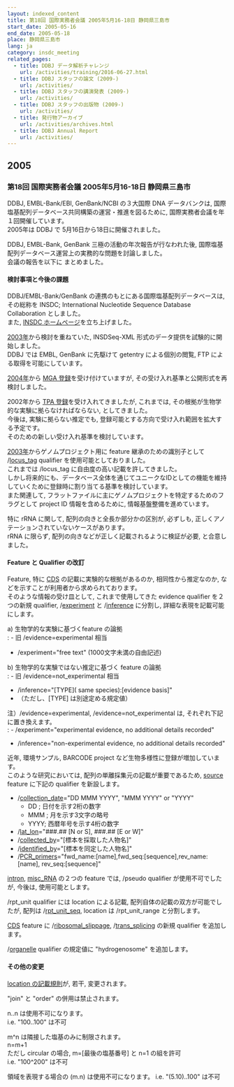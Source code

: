 ```yaml
---
layout: indexed_content
title: 第18回 国際実務者会議 2005年5月16-18日 静岡県三島市
start_date: 2005-05-16
end_date: 2005-05-18
place: 静岡県三島市
lang: ja
category: insdc_meeting
related_pages:
  - title: DDBJ データ解析チャレンジ
    url: /activities/training/2016-06-27.html
  - title: DDBJ スタッフの論文 (2009-)
    url: /activities/
  - title: DDBJ スタッフの講演発表 (2009-)
    url: /activities/
  - title: DDBJ スタッフの出版物 (2009-)
    url: /activities/
  - title: 発行物アーカイブ
    url: /activities/archives.html
  - title: DDBJ Annual Report
    url: /activities/
---
```


## 2005  <a name="2005"></a>

### 第18回 国際実務者会議 2005年5月16-18日 静岡県三島市

DDBJ, EMBL-Bank/EBI, GenBank/NCBI の３大国際 DNA データバンクは, 国際塩基配列データベース共同構築の運営・推進を図るために, 国際実務者会議を年１回開催しています。  
2005年は DDBJ で 5月16日から18日に開催されました。

DDBJ, EMBL-Bank, GenBank 三極の活動の年次報告が行なわれた後, 国際塩基配列データベース運営上の実務的な問題を討論しました。  
会議の報告を以下に まとめました。

#### 検討事項と今後の課題

DDBJ/EMBL-Bank/GenBank の連携のもとにある国際塩基配列データベースは, その総称を INSDC; International Nucleotide Sequence Database Collaboration としました。   
また, [INSDC ホームページ](http://www.insdc.org/)を立ち上げました。

[2003年](/activities/insdc_meeting/2003)から検討を重ねていた, INSDSeq-XML 形式のデータ提供を試験的に開始しました。  
DDBJ では EMBL, GenBank に先駆けて getentry による個別の閲覧, FTP による取得を可能にしています。

[2004年](/activities/insdc_meeting/2004)から [MGA 登録](/ddbj/mga.html)を受け付けていますが, その受け入れ基準と公開形式を再検討しました。  

2002年から [TPA 登録](/ddbj/tpa.html)を受け入れてきましたが, これまでは, その根拠が生物学的な実験に拠らなければならない, としてきました。  
今後は, 実験に拠らない推定でも, 登録可能とする方向で受け入れ範囲を拡大する予定です。  
そのための新しい受け入れ基準を検討しています。

[2003年](/activities/insdc_meeting/2003)からゲノムプロジェクト用に feature 継承のための識別子として /[locus\_tag](/ddbj/qualifiers.html#locus_tag) qualifier を使用可能としておりました。  
これまでは /locus\_tag に自由度の高い記載を許してきました。  
しかし将来的にも、データベース全体を通じてユニークなIDとしての機能を維持していくために登録時に割り当てる基準を検討しています。  
また関連して, フラットファイルに主にゲノムプロジェクトを特定するためのフラグとして project ID 情報を含めるために, 情報基盤整備を進めています。

特に rRNA に関して, 配列の向きと全長か部分かの区別が, 必ずしも,
正しくアノテーションされていないケースがあります。  
rRNA に限らず, 配列の向きなどが正しく記載されるように検証が必要,
と合意しました。

#### Feature と Qualifier の改訂  <a name="2005-ft"></a>

Feature, 特に [CDS](/ddbj/cds.html) の記載に実験的な根拠があるのか, 相同性から推定なのか, などを示すことが利用者から求められております。  
そのような情報の受け皿として, これまで使用してきた evidence qualifier を２つの新規 qualifier, /[experiment](/ddbj/qualifiers.html#experiment) と /[inference](/ddbj/qualifiers.html#inference) に分割し, 詳細な表現を記載可能にします。

a\) 生物学的な実験に基づくfeature の論拠  
:  -   旧 /evidence=experimental 相当
  -   /experiment="free text" (1000文字未満の自由記述)

b\) 生物学的な実験ではない推定に基づく feature の論拠  
:  -   旧 /evidence=not\_experimental 相当
  -   /inference="\[TYPE\]( same species):\[evidence basis\]"
  -   （ただし、\[TYPE\] は別途定める規定値）

注）/evidence=experimental, /evidence=not\_experimental は, それぞれ下記に置き換えます。  
:  -   /experiment="experimental evidence, no additional details recorded"
  -   /inference="non-experimental evidence, no additional details
      recorded"

近年, 環境サンプル, BARCODE project など生物多様性に登録が増加しています。  
このような研究においては, 配列の単離採集元の記載が重要であるため,
[source](/ddbj/features.html#source) feature に下記の qualifier を新設します。

-   /[collection\_date](/ddbj/qualifiers.html#collection_date)="DD MMM
    YYYY", "MMM YYYY" or "YYYY"
    -   DD ; 日付を示す2桁の数字
    -   MMM ; 月を示す3文字の略号
    -   YYYY; 西暦年号を示す4桁の数字
-   /[lat\_lon](/ddbj/qualifiers.html#lat_lon)="\#\#\#.\#\# \[N or S\],
    \#\#\#.\#\# \[E or W\]"
-   /[collected\_by](/ddbj/qualifiers.html#collected_by)="\[標本を採取した人物名\]"
-   /[identified\_by](/ddbj/qualifiers.html#identified_by)="\[標本を同定した人物名\]"
-   /[PCR\_primers](/ddbj/qualifiers.html#PCR_primers)="fwd\_name:\[name\],fwd\_seq:\[sequence\],rev\_name:\[name\],
    rev\_seq:\[sequence\]"

[intron](/ddbj/features.html#intron),
[misc\_RNA](/ddbj/features.html#misc_RNA) の２つの feature では, /pseudo
qualifier が使用不可でしたが, 今後は, 使用可能とします。

/rpt\_unit qualifier には location による記載,
配列自体の記載の双方が可能でしたが, 配列は
/[rpt\_unit\_seq](/ddbj/qualifiers.html#rpt_unit_seq), location は
/rpt\_unit\_range と分割します。

[CDS](/ddbj/features.html#cds) feature に
/[ribosomal\_slippage](/ddbj/qualifiers.html#ribosomal_slippage),
/[trans\_splicing](/ddbj/qualifiers.html#trans_splicing) の新規
qualifier を追加します。

/[organelle](/ddbj/qualifiers.html#organelle) qualifier の規定値に
"hydrogenosome" を追加します。

#### その他の変更

[location の記載規則](/ddbj/location.html)が, 若干, 変更されます。

"join" と "order" の併用は禁止されます。

n..n は使用不可になります。  
i.e. "100..100" は不可

m^n は隣接した塩基のみに制限されます。  
n=m+1  
ただし circular の場合, m=\[最後の塩基番号\] と n=1 の組を許可  
i.e. "100^200" は不可

領域を表現する場合の (m.n) は使用不可になります。 i.e. "(5.10)..100"
は不可
